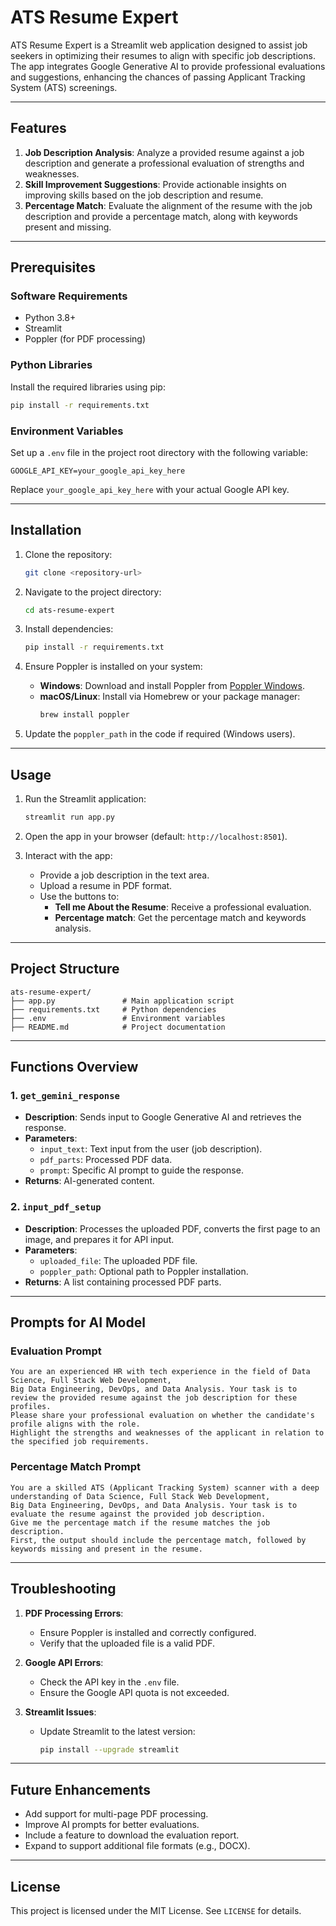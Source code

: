 # ATS Resume Expert

ATS Resume Expert is a Streamlit web application designed to assist job seekers in optimizing their resumes to align with specific job descriptions. The app integrates Google Generative AI to provide professional evaluations and suggestions, enhancing the chances of passing Applicant Tracking System (ATS) screenings.

---

## Features

1. **Job Description Analysis**: Analyze a provided resume against a job description and generate a professional evaluation of strengths and weaknesses.
2. **Skill Improvement Suggestions**: Provide actionable insights on improving skills based on the job description and resume.
3. **Percentage Match**: Evaluate the alignment of the resume with the job description and provide a percentage match, along with keywords present and missing.

---

## Prerequisites

### Software Requirements

- Python 3.8+
- Streamlit
- Poppler (for PDF processing)

### Python Libraries

Install the required libraries using pip:
```bash
pip install -r requirements.txt
```

### Environment Variables

Set up a `.env` file in the project root directory with the following variable:
```
GOOGLE_API_KEY=your_google_api_key_here
```

Replace `your_google_api_key_here` with your actual Google API key.

---

## Installation

1. Clone the repository:
   ```bash
   git clone <repository-url>
   ```

2. Navigate to the project directory:
   ```bash
   cd ats-resume-expert
   ```

3. Install dependencies:
   ```bash
   pip install -r requirements.txt
   ```

4. Ensure Poppler is installed on your system:
   - **Windows**: Download and install Poppler from [Poppler Windows](http://blog.alivate.com.au/poppler-windows/).
   - **macOS/Linux**: Install via Homebrew or your package manager:
     ```bash
     brew install poppler
     ```

5. Update the `poppler_path` in the code if required (Windows users).

---

## Usage

1. Run the Streamlit application:
   ```bash
   streamlit run app.py
   ```

2. Open the app in your browser (default: `http://localhost:8501`).

3. Interact with the app:
   - Provide a job description in the text area.
   - Upload a resume in PDF format.
   - Use the buttons to:
     - **Tell me About the Resume**: Receive a professional evaluation.
     - **Percentage match**: Get the percentage match and keywords analysis.

---

## Project Structure

```
ats-resume-expert/
├── app.py               # Main application script
├── requirements.txt     # Python dependencies
├── .env                 # Environment variables
├── README.md            # Project documentation
```

---

## Functions Overview

### 1. `get_gemini_response`
- **Description**: Sends input to Google Generative AI and retrieves the response.
- **Parameters**:
  - `input_text`: Text input from the user (job description).
  - `pdf_parts`: Processed PDF data.
  - `prompt`: Specific AI prompt to guide the response.
- **Returns**: AI-generated content.

### 2. `input_pdf_setup`
- **Description**: Processes the uploaded PDF, converts the first page to an image, and prepares it for API input.
- **Parameters**:
  - `uploaded_file`: The uploaded PDF file.
  - `poppler_path`: Optional path to Poppler installation.
- **Returns**: A list containing processed PDF parts.

---

## Prompts for AI Model

### Evaluation Prompt
```
You are an experienced HR with tech experience in the field of Data Science, Full Stack Web Development, 
Big Data Engineering, DevOps, and Data Analysis. Your task is to review the provided resume against the job description for these profiles.
Please share your professional evaluation on whether the candidate's profile aligns with the role.
Highlight the strengths and weaknesses of the applicant in relation to the specified job requirements.
```

### Percentage Match Prompt
```
You are a skilled ATS (Applicant Tracking System) scanner with a deep understanding of Data Science, Full Stack Web Development, 
Big Data Engineering, DevOps, and Data Analysis. Your task is to evaluate the resume against the provided job description.
Give me the percentage match if the resume matches the job description. 
First, the output should include the percentage match, followed by keywords missing and present in the resume.
```

---

## Troubleshooting

1. **PDF Processing Errors**:
   - Ensure Poppler is installed and correctly configured.
   - Verify that the uploaded file is a valid PDF.

2. **Google API Errors**:
   - Check the API key in the `.env` file.
   - Ensure the Google API quota is not exceeded.

3. **Streamlit Issues**:
   - Update Streamlit to the latest version:
     ```bash
     pip install --upgrade streamlit
     ```

---

## Future Enhancements

- Add support for multi-page PDF processing.
- Improve AI prompts for better evaluations.
- Include a feature to download the evaluation report.
- Expand to support additional file formats (e.g., DOCX).

---

## License

This project is licensed under the MIT License. See `LICENSE` for details.
